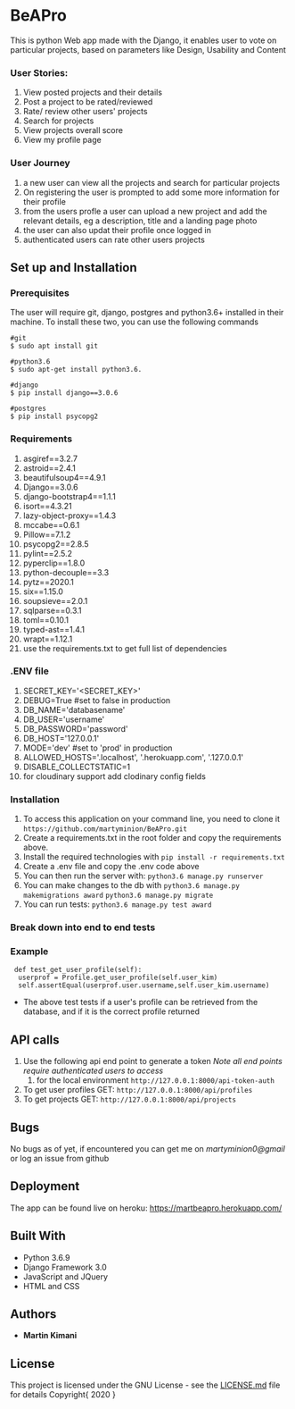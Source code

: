 # BeAPro

This is python Web app made with the Django, it enables user to vote on particular projects, based on parameters like Design, Usability and Content

### User Stories:
1. View posted projects and their details
1. Post a project to be rated/reviewed
1. Rate/ review other users' projects
1. Search for projects 
1. View projects overall score
1. View my profile page

### User Journey
1. a new user can view all the projects and search for particular projects
1. On registering the user is prompted to add some more information for their profile
1. from the users profle a user can upload a new project and add the relevant details, eg a description, title and a landing page photo
1. the user can also updat their profile once logged in
1. authenticated users can rate other users projects 


## Set up and Installation
### Prerequisites
The user will require git, django, postgres and python3.6+ installed in their machine.
To install these two, you can use the following commands
```
#git
$ sudo apt install git

#python3.6
$ sudo apt-get install python3.6.

#django
$ pip install django==3.0.6

#postgres
$ pip install psycopg2 
```
### Requirements
1. asgiref==3.2.7
1. astroid==2.4.1
1. beautifulsoup4==4.9.1
1. Django==3.0.6
1. django-bootstrap4==1.1.1
1. isort==4.3.21
1. lazy-object-proxy==1.4.3
1. mccabe==0.6.1
1. Pillow==7.1.2
1. psycopg2==2.8.5
1. pylint==2.5.2
1. pyperclip==1.8.0
1. python-decouple==3.3
1. pytz==2020.1
1. six==1.15.0
1. soupsieve==2.0.1
1. sqlparse==0.3.1
1. toml==0.10.1
1. typed-ast==1.4.1
1. wrapt==1.12.1
 1. use the requirements.txt to get full list of dependencies
### .ENV file
1. SECRET_KEY='<SECRET_KEY>'
1. DEBUG=True #set to false in production
1. DB_NAME='databasename'
1. DB_USER='username'
1. DB_PASSWORD='password'
1. DB_HOST='127.0.0.1'
1. MODE='dev' #set to 'prod' in production
1. ALLOWED_HOSTS='.localhost', '.herokuapp.com', '.127.0.0.1'
1. DISABLE_COLLECTSTATIC=1
1. for cloudinary support add clodinary config fields

### Installation
1. To access this application on your command line, you need to clone it 
`https://github.com/martyminion/BeAPro.git`
1. Create a requirements.txt in the root folder and copy the requirements above.
1. Install the required technologies with
`pip install -r requirements.txt`
1. Create a .env file and copy the .env code above
1. You can then run the server with:
`python3.6 manage.py runserver`
1. You can make changes to the db with
`python3.6 manage.py makemigrations award`
`python3.6 manage.py migrate`
4. You can run tests:
`python3.6 manage.py test award`


### Break down into end to end tests
### Example
  ```
   def test_get_user_profile(self):
    userprof = Profile.get_user_profile(self.user_kim)
    self.assertEqual(userprof.user.username,self.user_kim.username)

  ```
* The above test tests if a user's profile can be retrieved from the database, and if it is the correct profile returned

## API calls
1. Use the following api end point to generate a token
    *Note all end points require authenticated users to access*
    1. for the local environment
        `http://127.0.0.1:8000/api-token-auth`
1. To get user profiles 
    GET: `http://127.0.0.1:8000/api/profiles`
1. To get projects
    GET: `http://127.0.0.1:8000/api/projects`

## Bugs
  No  bugs as of yet, if encountered you can get me on *martyminion0@gmail* or log an issue from github


## Deployment

The app can be found live on heroku:  https://martbeapro.herokuapp.com/
## Built With

* Python 3.6.9 
* Django Framework 3.0
* JavaScript and JQuery
* HTML and CSS

## Authors

* **Martin Kimani** 

## License

This project is licensed under the GNU License - see the [LICENSE.md](LICENSE.md) file for details
Copyright{ 2020 }
